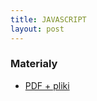```yaml
---
title: JAVASCRIPT
layout: post
---
```



### Materialy
 - [PDF + pliki](http://aplikacje.vector.org.pl/egzamin/egz1.zip)

